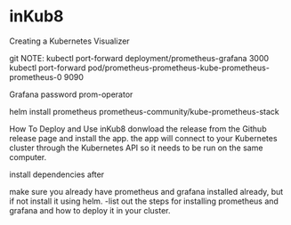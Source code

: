 # inKub8
Creating a Kubernetes Visualizer

git 
NOTE:
kubectl port-forward deployment/prometheus-grafana 3000
kubectl port-forward pod/prometheus-prometheus-kube-prometheus-prometheus-0 9090

Grafana password
prom-operator

helm install prometheus prometheus-community/kube-prometheus-stack


How To Deploy and Use inKub8
donwload the release from the Github release page and install the app. 
the app will connect to your Kubernetes cluster through the Kubernetes API so it needs to be run on the same computer. 

install dependencies after 

make sure you already have prometheus and grafana installed already, but if not install it using helm. 
-list out the steps for installing prometheus and grafana and how to deploy it in your cluster.
